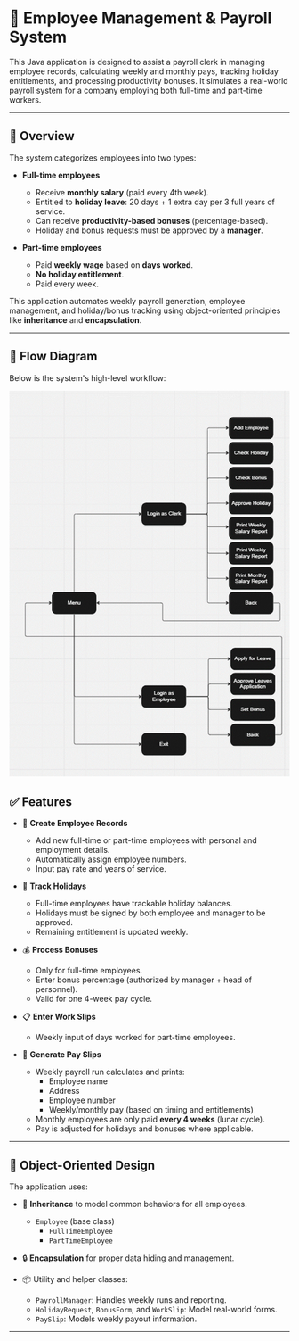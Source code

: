 # 🧾 Employee Management & Payroll System

This Java application is designed to assist a payroll clerk in managing employee records, calculating weekly and monthly pays, tracking holiday entitlements, and processing productivity bonuses. It simulates a real-world payroll system for a company employing both full-time and part-time workers.

---

## 📖 Overview

The system categorizes employees into two types:

- **Full-time employees**
  - Receive **monthly salary** (paid every 4th week).
  - Entitled to **holiday leave**: 20 days + 1 extra day per 3 full years of service.
  - Can receive **productivity-based bonuses** (percentage-based).
  - Holiday and bonus requests must be approved by a **manager**.

- **Part-time employees**
  - Paid **weekly wage** based on **days worked**.
  - **No holiday entitlement**.
  - Paid every week.

This application automates weekly payroll generation, employee management, and holiday/bonus tracking using object-oriented principles like **inheritance** and **encapsulation**.

---

## 🧭 Flow Diagram

Below is the system's high-level workflow:

![Flow Diagram](images/Flow.png)


## ✅ Features

- 👤 **Create Employee Records**
  - Add new full-time or part-time employees with personal and employment details.
  - Automatically assign employee numbers.
  - Input pay rate and years of service.

- 📅 **Track Holidays**
  - Full-time employees have trackable holiday balances.
  - Holidays must be signed by both employee and manager to be approved.
  - Remaining entitlement is updated weekly.

- 💰 **Process Bonuses**
  - Only for full-time employees.
  - Enter bonus percentage (authorized by manager + head of personnel).
  - Valid for one 4-week pay cycle.

- 📋 **Enter Work Slips**
  - Weekly input of days worked for part-time employees.

- 🧾 **Generate Pay Slips**
  - Weekly payroll run calculates and prints:
    - Employee name
    - Address
    - Employee number
    - Weekly/monthly pay (based on timing and entitlements)
  - Monthly employees are only paid **every 4 weeks** (lunar cycle).
  - Pay is adjusted for holidays and bonuses where applicable.

---

## 🧠 Object-Oriented Design

The application uses:

- 🔄 **Inheritance** to model common behaviors for all employees.
  - `Employee` (base class)
    - `FullTimeEmployee`
    - `PartTimeEmployee`

- 🔒 **Encapsulation** for proper data hiding and management.

- 📦 Utility and helper classes:
  - `PayrollManager`: Handles weekly runs and reporting.
  - `HolidayRequest`, `BonusForm`, and `WorkSlip`: Model real-world forms.
  - `PaySlip`: Models weekly payout information.

---


